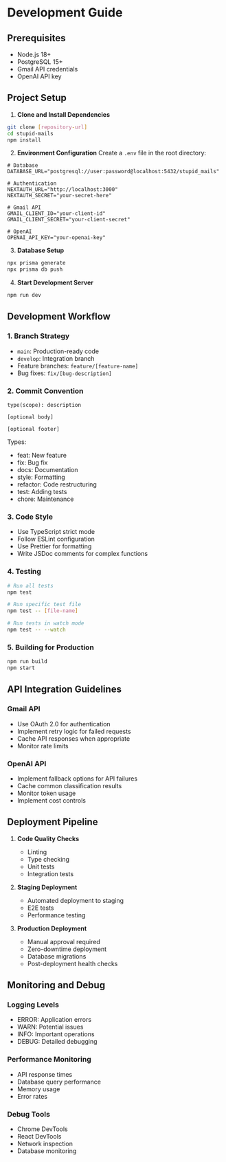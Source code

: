 # Development Guide

## Prerequisites

- Node.js 18+
- PostgreSQL 15+
- Gmail API credentials
- OpenAI API key

## Project Setup

1. **Clone and Install Dependencies**

```bash
git clone [repository-url]
cd stupid-mails
npm install
```

2. **Environment Configuration**
   Create a `.env` file in the root directory:

```env
# Database
DATABASE_URL="postgresql://user:password@localhost:5432/stupid_mails"

# Authentication
NEXTAUTH_URL="http://localhost:3000"
NEXTAUTH_SECRET="your-secret-here"

# Gmail API
GMAIL_CLIENT_ID="your-client-id"
GMAIL_CLIENT_SECRET="your-client-secret"

# OpenAI
OPENAI_API_KEY="your-openai-key"
```

3. **Database Setup**

```bash
npx prisma generate
npx prisma db push
```

4. **Start Development Server**

```bash
npm run dev
```

## Development Workflow

### 1. Branch Strategy

- `main`: Production-ready code
- `develop`: Integration branch
- Feature branches: `feature/[feature-name]`
- Bug fixes: `fix/[bug-description]`

### 2. Commit Convention

```
type(scope): description

[optional body]

[optional footer]
```

Types:

- feat: New feature
- fix: Bug fix
- docs: Documentation
- style: Formatting
- refactor: Code restructuring
- test: Adding tests
- chore: Maintenance

### 3. Code Style

- Use TypeScript strict mode
- Follow ESLint configuration
- Use Prettier for formatting
- Write JSDoc comments for complex functions

### 4. Testing

```bash
# Run all tests
npm test

# Run specific test file
npm test -- [file-name]

# Run tests in watch mode
npm test -- --watch
```

### 5. Building for Production

```bash
npm run build
npm start
```

## API Integration Guidelines

### Gmail API

- Use OAuth 2.0 for authentication
- Implement retry logic for failed requests
- Cache API responses when appropriate
- Monitor rate limits

### OpenAI API

- Implement fallback options for API failures
- Cache common classification results
- Monitor token usage
- Implement cost controls

## Deployment Pipeline

1. **Code Quality Checks**

   - Linting
   - Type checking
   - Unit tests
   - Integration tests

2. **Staging Deployment**

   - Automated deployment to staging
   - E2E tests
   - Performance testing

3. **Production Deployment**
   - Manual approval required
   - Zero-downtime deployment
   - Database migrations
   - Post-deployment health checks

## Monitoring and Debug

### Logging Levels

- ERROR: Application errors
- WARN: Potential issues
- INFO: Important operations
- DEBUG: Detailed debugging

### Performance Monitoring

- API response times
- Database query performance
- Memory usage
- Error rates

### Debug Tools

- Chrome DevTools
- React DevTools
- Network inspection
- Database monitoring
